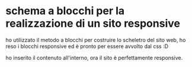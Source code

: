 # schema a blocchi per la realizzazione di un sito responsive

ho utilizzato il metodo a blocchi per costruire lo scheletro  del sito web,
ho reso i blocchi responsive ed è pronto per essere avvolto  dal css :D

ho inserito il contenuto all'interno, ora il sito 
è perfettamente responsive.